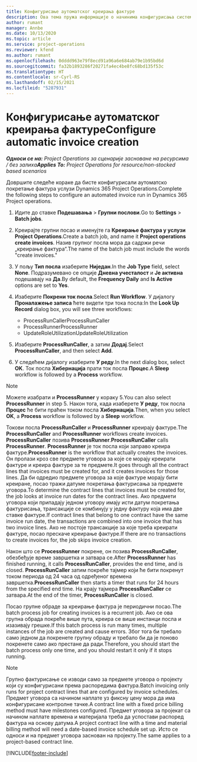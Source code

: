 ```yaml
---
title: Конфигурисање аутоматског креирања фактуре
description: Ова тема пружа информације о начинима конфигурисања система за аутоматско генерисање фактура.
author: rumant
manager: Annbe
ms.date: 10/13/2020
ms.topic: article
ms.service: project-operations
ms.reviewer: kfend
ms.author: rumant
ms.openlocfilehash: 0dddd963e79f8ecd91a96a6e684ab79e1b95bd6d
ms.sourcegitcommit: fa32b1893286f20271fa4ec4be8fc68bd135f53c
ms.translationtype: HT
ms.contentlocale: sr-Cyrl-RS
ms.lasthandoff: 02/15/2021
ms.locfileid: "5287931"
---
```

# <a name="configure-automatic-invoice-creation"></a><span data-ttu-id="8700c-103">Конфигурисање аутоматског креирања фактуре</span><span class="sxs-lookup"><span data-stu-id="8700c-103">Configure automatic invoice creation</span></span>

<span data-ttu-id="8700c-104">_**Односи се на:** Project Operations за сценарије засноване на ресурсима / без залиха_</span><span class="sxs-lookup"><span data-stu-id="8700c-104">_**Applies To:** Project Operations for resource/non-stocked based scenarios_</span></span>


<span data-ttu-id="8700c-105">Довршите следеће кораке да бисте конфигурисали аутоматско покретање фактура услузи Dynamics 365 Project Operations.</span><span class="sxs-lookup"><span data-stu-id="8700c-105">Complete the following steps to configure an automated invoice run in Dynamics 365 Project operations.</span></span>

1. <span data-ttu-id="8700c-106">Идите до ставке **Подешавања** > **Групни послови**.</span><span class="sxs-lookup"><span data-stu-id="8700c-106">Go to **Settings** > **Batch jobs**.</span></span>
2. <span data-ttu-id="8700c-107">Креирајте групни посао и именујте га **Креирање фактура у услузи Project Operations**.</span><span class="sxs-lookup"><span data-stu-id="8700c-107">Create a batch job, and name it **Project operations create invoices**.</span></span> <span data-ttu-id="8700c-108">Назив групног посла мора да садржи речи „креирање фактура“.</span><span class="sxs-lookup"><span data-stu-id="8700c-108">The name of the batch job must include the words "create invoices."</span></span>
3. <span data-ttu-id="8700c-109">У пољу **Тип посла** изаберите **Ниједан**.</span><span class="sxs-lookup"><span data-stu-id="8700c-109">In the **Job Type** field, select **None**.</span></span> <span data-ttu-id="8700c-110">Подразумевано се опције **Дневна учесталост** и **Је активна** подешавају на **Да**.</span><span class="sxs-lookup"><span data-stu-id="8700c-110">By default, the **Frequency Daily** and **Is Active** options are set to **Yes**.</span></span>
4. <span data-ttu-id="8700c-111">Изаберите **Покрени ток посла**.</span><span class="sxs-lookup"><span data-stu-id="8700c-111">Select **Run Workflow**.</span></span> <span data-ttu-id="8700c-112">У дијалогу **Проналажење записа** ћете видети три тока посла:</span><span class="sxs-lookup"><span data-stu-id="8700c-112">In the **Look Up Record** dialog box, you will see three workflows:</span></span>

    - <span data-ttu-id="8700c-113">ProcessRunCaller</span><span class="sxs-lookup"><span data-stu-id="8700c-113">ProcessRunCaller</span></span>
    - <span data-ttu-id="8700c-114">ProcessRunner</span><span class="sxs-lookup"><span data-stu-id="8700c-114">ProcessRunner</span></span>
    - <span data-ttu-id="8700c-115">UpdateRoleUtilization</span><span class="sxs-lookup"><span data-stu-id="8700c-115">UpdateRoleUtilization</span></span>

5. <span data-ttu-id="8700c-116">Изаберите **ProcessRunCaller**, а затим **Додај**.</span><span class="sxs-lookup"><span data-stu-id="8700c-116">Select **ProcessRunCaller**, and then select **Add**.</span></span>
6. <span data-ttu-id="8700c-117">У следећем дијалогу изаберите **У реду**.</span><span class="sxs-lookup"><span data-stu-id="8700c-117">In the next dialog box, select **OK**.</span></span> <span data-ttu-id="8700c-118">Ток посла **Хибернација** прати ток посла **Процес**.</span><span class="sxs-lookup"><span data-stu-id="8700c-118">A **Sleep** workflow is followed by a **Process** workflow.</span></span>

  > [!NOTE]
  > <span data-ttu-id="8700c-119">Можете изабрати и **ProcessRunner** у кораку 5.</span><span class="sxs-lookup"><span data-stu-id="8700c-119">You can also select **ProcessRunner** in step 5.</span></span> <span data-ttu-id="8700c-120">Након тога, када изаберете **У реду**, ток посла **Процес** ће бити праћен током посла **Хибернација**.</span><span class="sxs-lookup"><span data-stu-id="8700c-120">Then, when you select **OK**, a **Process** workflow is followed by a **Sleep** workflow.</span></span>

<span data-ttu-id="8700c-121">Токови посла **ProcessRunCaller** и **ProcessRunner** креирају фактуре.</span><span class="sxs-lookup"><span data-stu-id="8700c-121">The **ProcessRunCaller** and **ProcessRunner** workflows create invoices.</span></span> <span data-ttu-id="8700c-122">**ProcessRunCaller** позива **ProcessRunner**.</span><span class="sxs-lookup"><span data-stu-id="8700c-122">**ProcessRunCaller** calls **ProcessRunner**.</span></span> <span data-ttu-id="8700c-123">**ProcessRunner** је ток посла који заправо креира фактуре.</span><span class="sxs-lookup"><span data-stu-id="8700c-123">**ProcessRunner** is the workflow that actually creates the invoices.</span></span> <span data-ttu-id="8700c-124">Он пролази кроз све предмете уговора за које се морају креирати фактуре и креира фактуре за те предмете.</span><span class="sxs-lookup"><span data-stu-id="8700c-124">It goes through all the contract lines that invoices must be created for, and it creates invoices for those lines.</span></span> <span data-ttu-id="8700c-125">Да би одредио предмете уговора за које фактуре морају бити креиране, посао тражи датуме покретања фактурисања за предмете уговора.</span><span class="sxs-lookup"><span data-stu-id="8700c-125">To determine the contract lines that invoices must be created for, the job looks at invoice run dates for the contract lines.</span></span> <span data-ttu-id="8700c-126">Ако предмети уговора који припадају једном уговору имају исти датум покретања фактурисања, трансакције се комбинују у једну фактуру која има две ставке фактуре.</span><span class="sxs-lookup"><span data-stu-id="8700c-126">If contract lines that belong to one contract have the same invoice run date, the transactions are combined into one invoice that has two invoice lines.</span></span> <span data-ttu-id="8700c-127">Ако не постоје трансакције за које треба креирати фактуре, посао прескаче креирање фактуре.</span><span class="sxs-lookup"><span data-stu-id="8700c-127">If there are no transactions to create invoices for, the job skips invoice creation.</span></span>

<span data-ttu-id="8700c-128">Након што се **ProcessRunner** покрене, он позива **ProcessRunCaller**, обезбеђује време завршетка и затвара се.</span><span class="sxs-lookup"><span data-stu-id="8700c-128">After **ProcessRunner** has finished running, it calls **ProcessRunCaller**, provides the end time, and is closed.</span></span> <span data-ttu-id="8700c-129">**ProcessRunCaller** затим покреће тајмер који ће бити покренут током периода од 24 часа од одређеног времена завршетка.</span><span class="sxs-lookup"><span data-stu-id="8700c-129">**ProcessRunCaller** then starts a timer that runs for 24 hours from the specified end time.</span></span> <span data-ttu-id="8700c-130">На крају тајмера **ProcessRunCaller** се затвара.</span><span class="sxs-lookup"><span data-stu-id="8700c-130">At the end of the timer, **ProcessRunCaller** is closed.</span></span>

<span data-ttu-id="8700c-131">Посао групне обраде за креирање фактура је периодични посао.</span><span class="sxs-lookup"><span data-stu-id="8700c-131">The batch process job for creating invoices is a recurrent job.</span></span> <span data-ttu-id="8700c-132">Ако се ова групна обрада покреће више пута, креира се више инстанци посла и изазивају грешке.</span><span class="sxs-lookup"><span data-stu-id="8700c-132">If this batch process is run many times, multiple instances of the job are created and cause errors.</span></span> <span data-ttu-id="8700c-133">Због тога би требало само једном да покренете групну обраду и требало би да је поново покренете само ако престане да ради.</span><span class="sxs-lookup"><span data-stu-id="8700c-133">Therefore, you should start the batch process only one time, and you should restart it only if it stops running.</span></span>

> [!NOTE]
> <span data-ttu-id="8700c-134">Групно фактурисање се изводи само за предмете уговора о пројекту који су конфигурисани према распоредима фактура.</span><span class="sxs-lookup"><span data-stu-id="8700c-134">Batch invoicing only runs for project contract lines that are configured by invoice schedules.</span></span> <span data-ttu-id="8700c-135">Предмет уговора са начином наплате уз фиксну цену мора да има конфигурисане контролне тачке.</span><span class="sxs-lookup"><span data-stu-id="8700c-135">A contract line with a fixed price billing method must have milestones configured.</span></span> <span data-ttu-id="8700c-136">Предмет уговора за пројекат са начином наплате времена и материјала треба да успостави распоред фактура на основу датума.</span><span class="sxs-lookup"><span data-stu-id="8700c-136">A project contract line with a time and material billing method will need a date-based invoice schedule set up.</span></span> <span data-ttu-id="8700c-137">Исто се односи и на предмет уговора заснован на пројекту.</span><span class="sxs-lookup"><span data-stu-id="8700c-137">The same applies to a project-based contract line.</span></span>     


[!INCLUDE[footer-include](../includes/footer-banner.md)]